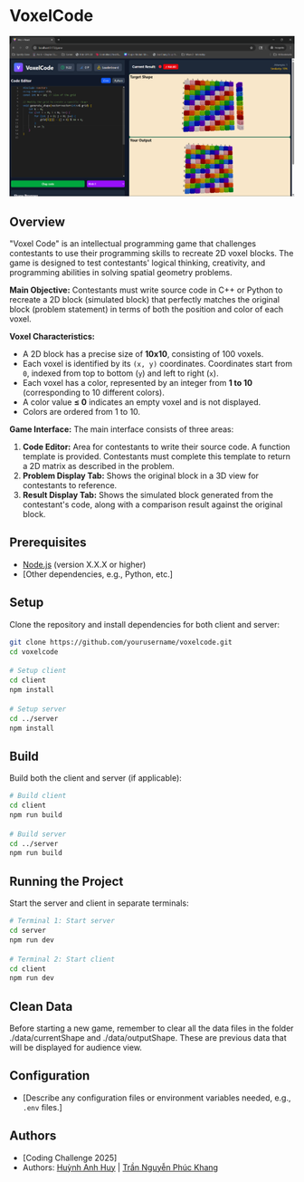 # VoxelCode

![VoxelCode Logo](voxel_code.png)

## Overview
"Voxel Code" is an intellectual programming game that challenges contestants to use their programming skills to recreate 2D voxel blocks. The game is designed to test contestants' logical thinking, creativity, and programming abilities in solving spatial geometry problems.

**Main Objective:** Contestants must write source code in C++ or Python to recreate a 2D block (simulated block) that perfectly matches the original block (problem statement) in terms of both the position and color of each voxel.

**Voxel Characteristics:**
*   A 2D block has a precise size of **10x10**, consisting of 100 voxels.
*   Each voxel is identified by its `(x, y)` coordinates. Coordinates start from `0`, indexed from top to bottom (`y`) and left to right (`x`).
*   Each voxel has a color, represented by an integer from **1 to 10** (corresponding to 10 different colors).
*   A color value **≤ 0** indicates an empty voxel and is not displayed.
*   Colors are ordered from 1 to 10.

**Game Interface:**
The main interface consists of three areas:
1.  **Code Editor:** Area for contestants to write their source code. A function template is provided. Contestants must complete this template to return a 2D matrix as described in the problem.
2.  **Problem Display Tab:** Shows the original block in a 3D view for contestants to reference.
3.  **Result Display Tab:** Shows the simulated block generated from the contestant's code, along with a comparison result against the original block.

## Prerequisites

- [Node.js](https://nodejs.org/) (version X.X.X or higher)
- [Other dependencies, e.g., Python, etc.]

## Setup

Clone the repository and install dependencies for both client and server:

```bash
git clone https://github.com/yourusername/voxelcode.git
cd voxelcode

# Setup client
cd client
npm install

# Setup server
cd ../server
npm install
```

## Build

Build both the client and server (if applicable):

```bash
# Build client
cd client
npm run build

# Build server
cd ../server
npm run build
```

## Running the Project

Start the server and client in separate terminals:

```bash
# Terminal 1: Start server
cd server
npm run dev

# Terminal 2: Start client
cd client
npm run dev
```

## Clean Data

Before starting a new game, remember to clear all the data files in the folder ./data/currentShape and ./data/outputShape. These are previous data that will be displayed for audience view. 

## Configuration

- [Describe any configuration files or environment variables needed, e.g., `.env` files.]

## Authors
- [Coding Challenge 2025]
- Authors: [Huỳnh Anh Huy](https://github.com/anhhuy007) | [Trần Nguyễn Phúc Khang](https://github.com/PhKhang)
